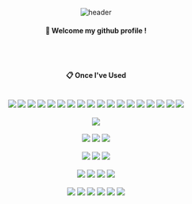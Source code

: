 
<div align="center"> 

![header](https://capsule-render.vercel.app/api?type=waving&color=gradient&height=120&animation=fadeIn&section=footer&text=🐶&fontAlign=50)
  
####  :wave: Welcome my github profile !

 <br/>
 <br/>
  
####  :clipboard: Once I've Used 
  
 <br/>
  
<img src="https://img.shields.io/badge/HTML5-E34F26?style=for-the-badge&logo=HTML5&logoColor=white">
<img src="https://img.shields.io/badge/CSS3-1572B6?style=for-the-badge&logo=CSS3&logoColor=white">
<img src="https://img.shields.io/badge/JavaScript-F7DF1E?style=for-the-badge&logo=JavaScript&logoColor=white">
<img src="https://img.shields.io/badge/JQuery-0769AD?style=for-the-badge&logo=JQuery&logoColor=white">
<img src="https://img.shields.io/badge/PHP-777BB4?style=for-the-badge&logo=PHP&logoColor=white"> 
<img src="https://img.shields.io/badge/JSON-000000?style=for-the-badge&logo=JSON&logoColor=white"> 
  
<img src="https://img.shields.io/badge/MySQL-4479A1?style=for-the-badge&logo=MySQL&logoColor=white">
<img src="https://img.shields.io/badge/SQLite-003B57?style=for-the-badge&logo=SQLite%20IDE&logoColor=white">
<img src="https://img.shields.io/badge/MariaDB-003545?style=for-the-badge&logo=MariaDB%20IDE&logoColor=white">
<img src="https://img.shields.io/badge/MongoDB-47A248?style=for-the-badge&logo=MongoDB%20IDE&logoColor=white">
<img src="https://img.shields.io/badge/Amazon RDS-527FFF?style=for-the-badge&logo=Amazon RDS&logoColor=white">
<img src="https://img.shields.io/badge/Amazon AWS-232F3E?style=for-the-badge&logo=Amazon AWS&logoColor=white">
<img src="https://img.shields.io/badge/Amazon EC2-FF9900?style=for-the-badge&logo=Amazon EC2&logoColor=white">
<img src="https://img.shields.io/badge/Amazon S3-569A31?style=for-the-badge&logo=Amazon S3&logoColor=white">
<img src="https://img.shields.io/badge/Linux-FCC624?style=for-the-badge&logo=Linux&logoColor=white">
<img src="https://img.shields.io/badge/Ubuntu-E95420?style=for-the-badge&logo=Ubuntu&logoColor=white">
<img src="https://img.shields.io/badge/Nginx-009639?style=for-the-badge&logo=Nginx&logoColor=white">
<img src="https://img.shields.io/badge/Apache-D22128?style=for-the-badge&logo=Apache&logoColor=white">
 
  <br/>
  <br/>
  
<img src="https://img.shields.io/badge/Python-3776AB?style=for-the-badge&logo=Python&logoColor=white">
  
  <br/>
  <br/>
  
<img src="https://img.shields.io/badge/iOS-000000?style=for-the-badge&logo=iOS&logoColor=white">
<img src="https://img.shields.io/badge/Swift-F05138?style=for-the-badge&logo=Swift&logoColor=white">
<img src="https://img.shields.io/badge/UIKit-2396F3?style=for-the-badge&logo=UIKit&logoColor=white">

  <br/>
  <br/>
  
<img src="https://img.shields.io/badge/XCode-147EFB?style=for-the-badge&logo=XCode&logoColor=white">
<img src="https://img.shields.io/badge/Realm-39477F?style=for-the-badge&logo=Realm&logoColor=white">
<img src="https://img.shields.io/badge/Heroku-430098?style=for-the-badge&logo=Heroku&logoColor=white">
  
  <br/>
  <br/>
  
<img src="https://img.shields.io/badge/Oracle-F80000?style=for-the-badge&logo=Oracle&logoColor=white"> 
<img src="https://img.shields.io/badge/Eclipse-2C2255?style=for-the-badge&logo=Eclipse%20IDE&logoColor=white">
<img src="https://img.shields.io/badge/VSCode-007ACC?style=for-the-badge&logo=VisualStudioCode&logoColor=white">
<img src="https://img.shields.io/badge/Figma-F24E1E?style=for-the-badge&logo=Figma&logoColor=white">
  
  <br/>
  <br/> 
  
<img src="https://img.shields.io/badge/Adobe-FF0000?style=for-the-badge&logo=Adobe&logoColor=white">
<img src="https://img.shields.io/badge/Adobe XD-FF61F6?style=for-the-badge&logo=AdobeXD&logoColor=white">  
<img src="https://img.shields.io/badge/Adobe Photoshop-31A8FF?style=for-the-badge&logo=Adobe Photoshop&logoColor=white">  
<img src="https://img.shields.io/badge/Adobe Illustrator-FF9A00?style=for-the-badge&logo=Adobe Illustrator&logoColor=white"> 
<img src="https://img.shields.io/badge/Adobe Premiere Pro-9999FF?style=for-the-badge&logo=Adobe Premiere Pro&logoColor=white"> 
<img src="https://img.shields.io/badge/Adobe After Effects-9999FF?style=for-the-badge&logo=Adobe After Effects&logoColor=white"> 
  
  
   <br/>
   <br/>
 
<!-- #### :pencil2: Study log -->
 
  <br/>
  
<!-- [![Top Langs](https://github-readme-stats.vercel.app/api/top-langs/?username=893107&layout=compact)](https://github.com/anuraghazra/github-readme-stats)
  
[![Velog's GitHub stats](https://velog-readme-stats.vercel.app/api?name=somm&color=dark)](https://velog.io/@somm)
</div> -->
